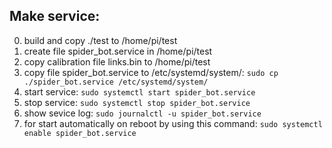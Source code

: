 Make service:
------------

0. build and copy ./test to /home/pi/test
1. create file spider_bot.service in /home/pi/test
2. copy calibration file links.bin to /home/pi/test
3. copy file spider_bot.service to /etc/systemd/system/: `sudo cp ./spider_bot.service /etc/systemd/system/` 
4. start service: `sudo systemctl start spider_bot.service`
5. stop service: `sudo systemctl stop spider_bot.service`
6. show sevice log: `sudo journalctl -u spider_bot.service`
7. for start automatically on reboot by using this command: `sudo systemctl enable spider_bot.service`
